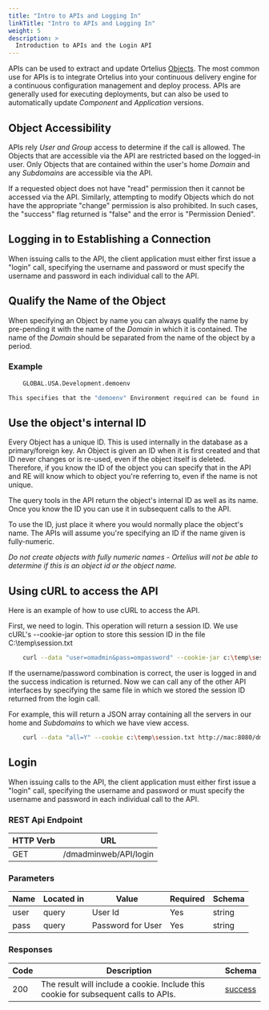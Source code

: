```yaml
---
title: "Intro to APIs and Logging In"
linkTitle: "Intro to APIs and Logging In"
weight: 5
description: >
  Introduction to APIs and the Login API
---
```

APIs can be used to extract and update Ortelius [Objects](/guides/userguide/concepts/basic-concepts/).  The most common use for APIs is to integrate Ortelius into your continuous delivery engine for a continuous configuration management and deploy process.  APIs are generally used for executing deployments, but can also be used to automatically update _Component_ and _Application_ versions.

## Object Accessibility

APIs rely _User and Group_ access to determine if the call is allowed. The Objects that are accessible via the API are restricted based on the logged-in user. Only Objects that are contained within the user's home _Domain_ and any _Subdomains_ are accessible via the API.

If a requested object does not have "read" permission then it cannot be accessed via the API. Similarly, attempting to modify Objects which do not have the appropriate "change" permission is also prohibited. In such cases, the "success" flag returned is "false" and the error is "Permission Denied".

## Logging in to Establishing a Connection

  When issuing calls to the API, the client application must either first issue a "login" call, specifying the username and password or must specify the username and password in each individual call to the API.

## Qualify the Name of the Object

When specifying an Object by name you can always qualify the name by pre-pending it with the name of the _Domain_ in which it is contained. The name of the _Domain_ should be separated from the name of the object by a period.

### Example

~~~bash
    GLOBAL.USA.Development.demoenv

This specifies that the "demoenv" Environment required can be found in the "Development" Subdomain of Domain "USA" which is a Subdomain of "GLOBAL".
~~~

## Use the object's internal ID

Every Object has a unique ID. This is used internally in the database as a primary/foreign key. An Object is given an ID when it is first created and that ID never changes or is re-used, even if the object itself is deleted. Therefore, if you know the ID of the object you can specify that in the API and RE will know which to object you're referring to, even if the name is not unique.

The query tools in the API return the object's internal ID as well as its name. Once you know the ID you can use it in subsequent calls to the API.

To use the ID, just place it where you would normally place the object's name. The APIs will assume you're specifying an ID if the name given is fully-numeric.

_Do not create objects with fully numeric names - Ortelius will not be able to determine if this is an object id or the object name._

## Using cURL to access the API

  Here is an example of how to use cURL to access the API.

  First, we need to login. This operation will return a session ID. We use cURL's --cookie-jar option to store this session ID in the file C:\temp\session.txt

~~~bash
    curl --data "user=omadmin&pass=ompassword" --cookie-jar c:\temp\session.txt http://mac:8080/dmadminweb/API/login
~~~

  If the username/password combination is correct, the user is logged in and the success indication is returned. Now we can call any of the other API interfaces by specifying the same file in which we stored the session ID returned from the login call.

  For example, this will return a JSON array containing all the servers in our home and _Subdomains_ to which we have view access.

~~~bash
    curl --data "all=Y" --cookie c:\temp\session.txt http://mac:8080/dmadminweb/API/servers
~~~

## Login

When issuing calls to the API, the client application must either first issue a "login" call, specifying the username and password or must specify the username and password in each individual call to the API.

### REST Api Endpoint

| HTTP Verb | URL |
| ---- | ----------- |
| GET |  /dmadminweb/API/login |

### Parameters

| Name | Located in | Value | Required | Schema |
| ---- | ---------- | ----------- | -------- | ---- |
| user | query | User Id | Yes | string |
| pass | query | Password for User | Yes | string |

### Responses

| Code | Description | Schema |
| ---- | ----------- | ------ |
| 200 | The result will include a cookie. Include this cookie for subsequent calls to APIs. | [success](/guides/userguide/restapi/models/#success) |
